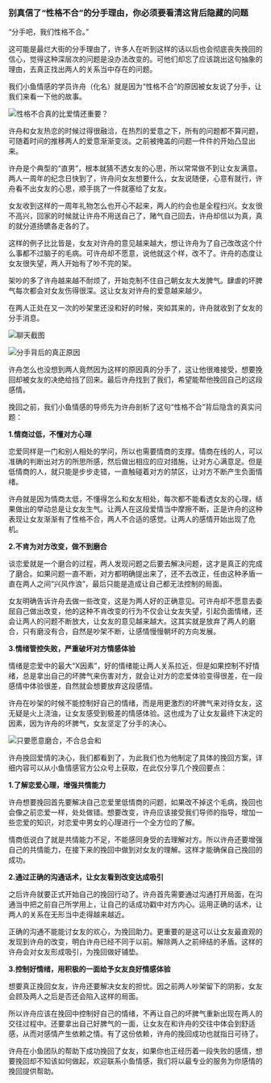 ### 别真信了“性格不合”的分手理由，你必须要看清这背后隐藏的问题

“分手吧，我们性格不合。”

这可能是最烂大街的分手理由了，许多人在听到这样的话以后也会彻底丧失挽回的信心，觉得这种深层次的问题是没办法改变的。可他们却忘了应该跳出这句抽象的理由，去真正找出两人的关系当中存在的问题。

我们小鱼情感的学员许舟（化名）就是因为“性格不合”的原因被女友说了分手，让我们来看一下他的故事。

![性格不合真的比爱情还重要？](/im/images/articles/a3/a3_4/image1.jpeg "性格不合真的比爱情还重要？")

许舟和女友热恋的时候过得很融洽，在热烈的爱意之下，所有的问题都不算问题，可随着时间的推移两人的爱意渐渐变淡。之前被掩盖的问题一件件的开始凸显出来。

许舟是个典型的“直男”，根本就猜不透女友的心思，所以常常做不到让女友满意。两人一周年的纪念日快到了，许舟问女友想要什么，女友说随便，心意有就行，许舟看不出女友的心思，顺手挑了一件就塞给了女友。

女友收到这样的一周年礼物怎么也开心不起来，两人的约会也是全程扫兴。女友很不高兴，回家的时候就让许舟不用送自己了，赌气自己回去，许舟却信以为真，真的就分道扬镳各走各的了。

这样的例子比比皆是，女友对许舟的意见越来越大，想让许舟为了自己改改这个什么事都不过脑子的毛病。可许舟却不愿意，说他就这个样，改不了。许舟的态度让女友很失望，两人开始有了吵不完的架。

架吵的多了许舟越来越不耐烦了，开始克制不住自己朝女友大发脾气。肆虐的坏脾气每次都会对女友伤得很深。这让女友对许舟的爱意越来越少。

在两人正处在又一次的吵架里还没和好的时候，突如其来的，许舟就收到了女友的分手消息。

![聊天截图](/im/images/articles/a3/a3_3/image2.png "聊天截图")

![分手背后的真正原因](/im/images/articles/a3/a3_3/image3.png "分手背后的真正原因")

许舟怎么也没想到两人竟然因为这样的原因真的分手了，这让他很难接受，想要挽回却被女友的决绝给挡了回来。最后许舟找到了我们，希望能帮他挽回自己的这段感情。

挽回之前，我们小鱼情感的导师先为许舟剖析了这句“性格不合”背后隐含的真实问题：

**1.情商过低，不懂对方心理**

恋爱同样是一门和别人相处的学问，所以也需要情商的支撑。情商在线的人，可以准确的判断出对方的所思所感，然后做出相应的应对措施，让对方心满意足。但是低情商的人，就只能是步步走错，一直触碰着对方的禁区，让对方不断产生负面情绪。

许舟就是因为情商太低，不懂得怎么和女友相处，每次都不能看透女友的心理，结果做出的举动总是让女友生气。让两人在这段爱情当中摩擦不断，正是许舟的这种表现让女友渐渐有了性格不合，两人不合适的感觉。让两人的感情开始出现了危机。

**2.不肯为对方改变，做不到磨合**

谈恋爱就是一个磨合的过程，两人发现问题之后要去解决问题，这才是真正的完成了磨合。如果问题一直不断，对方都明确提出来了，还不去改正，任由这种矛盾一直在两人之间“兴风作浪”，最后只能是造成让自己都无法控制的局面。

女友明确告诉许舟去做一些改变，这是为两人好的正确意见。可许舟却不愿意去委屈自己做出改变，他的这种不肯改变的行为不仅会让女友失望，引起负面情绪，还会让两人的问题不断放大，让女友的意见越来越大。这其实就是放弃了两人的磨合，只有磨没有合，自然是吵架不断，让感情慢慢朝坏的方向发展。

**3.情绪管控失败，严重破坏对方情感体验**

情绪是恋爱中的最大“X因素”，好的情绪能让两人关系拉近，但是如果控制不好情绪，总是拿出自己的坏脾气来伤害对方，就会让对方的恋爱体验变得很差，在一段感情中体验很差，自然就会想要放弃这段感情。

许舟在吵架的时候不能控制好自己的情绪，而是用更激烈的坏脾气来对待女友，这无疑是火上浇油，让女友感受到极差的情感体验。这也成为了让女友最终下决定的因素，因为许舟的坏脾气，女友坚定了分手的决心。

![只要愿意磨合，不合总会和](/im/images/articles/a3/a3_3/image4.png "只要愿意磨合，不合总会和")

许舟挽回爱情的决心，我们都看到了，为此我们也为他制定了具体的挽回方案，详细内容可以从小鱼情感官方公众号上获取，在此仅分享几个挽回要点：

**1.了解恋爱心理，增强共情能力**

许舟想要挽回首先要解决自己恋爱里低情商的问题，如果改不掉这个毛病，挽回也会像之前恋爱一样，处处做错。想要改变，许舟应该接受我们导师的指导，增加一些恋爱的知识，对恋爱中男女的心理进行一个全方位的了解。

情商低说白了就是共情能力不足，不能感同身受的去理解对方。所以许舟还要增强自己的共情能力，在接下来的挽回中做到对女友的理解。这样才能确保自己挽回的成功。

**2.通过正确的沟通话术，让女友看到改变达成吸引**

之后许舟就要正式开始自己的挽回行动了。许舟首先需要通过沟通打开局面，在沟通当中把之前自己所学用上，让自己的话成功戳中对方内心。运用正确的话术，让两人的关系在无形当中走得越来越近。

正确的沟通不能能讨女友的欢心，为挽回助力。更重要的是这可以让女友最直观的发现到许舟的改变，明白许舟已经不同于以前。解除两人之前缔结的矛盾。这样的许舟会对女友形成吸引，为挽回做好铺垫。

**3.控制好情绪，用积极的一面给予女友良好情感体验**

想要真正挽回女友，许舟还要解决女友的担忧。因之前两人吵架留下的阴影，女友会顾及两人之后是否还会陷入这样的局面。

所以许舟应该在挽回中控制好自己的情绪，不再让自己的坏脾气重新出现在两人的交往过程中。还要拿出自己好脾气的一面，让女友在和许舟的交往中体会到舒适感，从而对感情产生依赖之情。有了这份依赖，许舟的挽回成功也就指日可待了。

许舟在小鱼团队的帮助下成功挽回了女友，如果你也正经历着一段失败的感情，想要挽回却不知该如何做起，欢迎联系小鱼情感，我们将以最专业的服务为你感情的挽回提供帮助。
